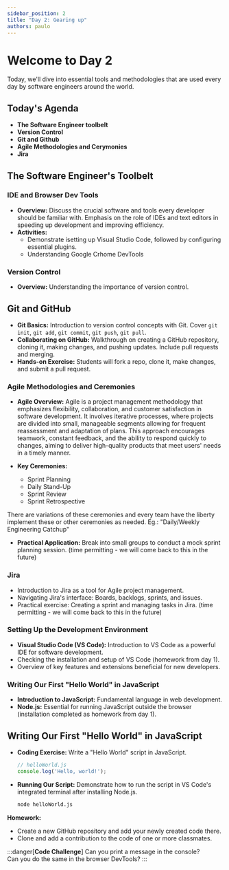 ```yaml
---
sidebar_position: 2
title: "Day 2: Gearing up"
authors: paulo
---
```


# Welcome to Day 2

Today, we'll dive into essential tools and methodologies that are used every day by software engineers around the world.

## Today's Agenda

- **The Software Engineer toolbelt**
- **Version Control**
- **Git and Github**
- **Agile Methodologies and Cerymonies**
- **Jira**

## The Software Engineer's Toolbelt

### IDE and Browser Dev Tools
- **Overview:** Discuss the crucial software and tools every developer should be familiar with. Emphasis on the role of IDEs and text editors in speeding up development and improving efficiency.
- **Activities:** 
    - Demonstrate isetting up Visual Studio Code, followed by configuring essential plugins.
    - Understanding Google Crhome DevTools

### Version Control

- **Overview:**  Understanding the importance of version control.

## Git and GitHub

- **Git Basics:** Introduction to version control concepts with Git. Cover `git init`, `git add`, `git commit`, `git push`, `git pull`.
- **Collaborating on GitHub:** Walkthrough on creating a GitHub repository, cloning it, making changes, and pushing updates. Include pull requests and merging.
- **Hands-on Exercise:** Students will fork a repo, clone it, make changes, and submit a pull request.

### Agile Methodologies and Ceremonies

- **Agile Overview:** 
Agile is a project management methodology that emphasizes flexibility, collaboration, and customer satisfaction in software development. It involves iterative processes, where projects are divided into small, manageable segments allowing for frequent reassessment and adaptation of plans. This approach encourages teamwork, constant feedback, and the ability to respond quickly to changes, aiming to deliver high-quality products that meet users' needs in a timely manner.

- **Key Ceremonies:** 
    - Sprint Planning
    - Daily Stand-Up
    - Sprint Review
    - Sprint Retrospective

There are variations of these ceremonies and every team have the liberty implement these or other ceremonies as needed.
Eg.: "Daily/Weekly Engineering Catchup"

- **Practical Application:** Break into small groups to conduct a mock sprint planning session. (time permitting - we will come back to this in the future)

### Jira

- Introduction to Jira as a tool for Agile project management.
- Navigating Jira's interface: Boards, backlogs, sprints, and issues.
- Practical exercise: Creating a sprint and managing tasks in Jira. (time permitting - we will come back to this in the future)

### Setting Up the Development Environment

- **Visual Studio Code (VS Code):** Introduction to VS Code as a powerful IDE for software development.
- Checking the installation and setup of VS Code (homework from day 1).
- Overview of key features and extensions beneficial for new developers.

### Writing Our First "Hello World" in JavaScript

- **Introduction to JavaScript:**  Fundamental language in web development.
- **Node.js:** Essential for running JavaScript outside the browser (installation completed as homework from day 1).

## Writing Our First "Hello World" in JavaScript
- **Coding Exercise:** Write a "Hello World" script in JavaScript.
  ```javascript
  // helloWorld.js
  console.log('Hello, world!');
  ```

- **Running Our Script:** Demonstrate how to run the script in VS Code's integrated terminal after installing Node.js.
  ```bash
  node helloWorld.js
  ```

**Homework:**
- Create a new GitHub repository and add your newly created code there.
- Clone and add a contribution to the code of one or more classmates.

:::danger[**Code Challenge**]
Can you print a message in the console?<br/>
Can you do the same in the browser DevTools?
:::




